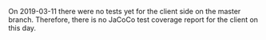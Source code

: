 On 2019-03-11 there were no tests yet for the client side on the master branch. Therefore,
there is no JaCoCo test coverage report for the client on this day.
